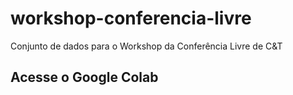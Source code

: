 # workshop-conferencia-livre
Conjunto de dados para o Workshop da Conferência Livre de C&T 

## Acesse o Google Colab
<inserir link>
